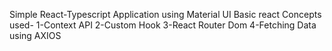Simple React-Typescript Application  using Material UI
Basic react Concepts used-
                        1-Context API
                        2-Custom Hook
                        3-React Router Dom 
                        4-Fetching Data using AXIOS
                        